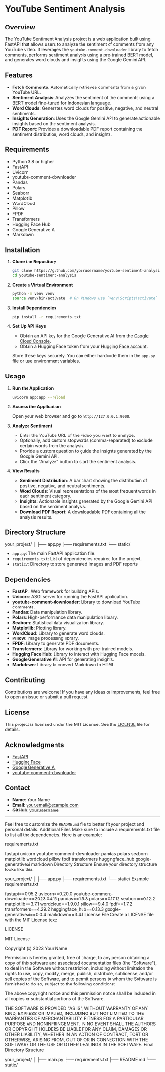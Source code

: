 # YouTube Sentiment Analysis

## Overview

The YouTube Sentiment Analysis project is a web application built using FastAPI that allows users to analyze the sentiment of comments from any YouTube video. It leverages the `youtube-comment-downloader` library to fetch comments, performs sentiment analysis using a pre-trained BERT model, and generates word clouds and insights using the Google Gemini API.

## Features

- **Fetch Comments**: Automatically retrieves comments from a given YouTube URL.
- **Sentiment Analysis**: Analyzes the sentiment of the comments using a BERT model fine-tuned for Indonesian language.
- **Word Clouds**: Generates word clouds for positive, negative, and neutral sentiments.
- **Insights Generation**: Uses the Google Gemini API to generate actionable insights based on the sentiment analysis.
- **PDF Report**: Provides a downloadable PDF report containing the sentiment distribution, word clouds, and insights.

## Requirements

- Python 3.8 or higher
- FastAPI
- Uvicorn
- youtube-comment-downloader
- Pandas
- Polars
- Seaborn
- Matplotlib
- WordCloud
- Pillow
- FPDF
- Transformers
- Hugging Face Hub
- Google Generative AI
- Markdown

## Installation

1. **Clone the Repository**

    ```bash
    git clone https://github.com/yourusername/youtube-sentiment-analysis.git
    cd youtube-sentiment-analysis
    ```

2. **Create a Virtual Environment**

    ```bash
    python -m venv venv
    source venv/bin/activate  # On Windows use `venv\Scripts\activate`
    ```

3. **Install Dependencies**

    ```bash
    pip install -r requirements.txt
    ```

4. **Set Up API Keys**

    - Obtain an API key for the Google Generative AI from the [Google Cloud Console](https://console.cloud.google.com/).
    - Obtain a Hugging Face token from your [Hugging Face account](https://huggingface.co/settings/tokens).

    Store these keys securely. You can either hardcode them in the `app.py` file or use environment variables.

## Usage

1. **Run the Application**

    ```bash
    uvicorn app:app --reload
    ```

2. **Access the Application**

    Open your web browser and go to `http://127.0.0.1:9000`.

3. **Analyze Sentiment**

    - Enter the YouTube URL of the video you want to analyze.
    - Optionally, add custom stopwords (comma-separated) to exclude certain words from the analysis.
    - Provide a custom question to guide the insights generated by the Google Gemini API.
    - Click the "Analyze" button to start the sentiment analysis.

4. **View Results**

    - **Sentiment Distribution**: A bar chart showing the distribution of positive, negative, and neutral sentiments.
    - **Word Clouds**: Visual representations of the most frequent words in each sentiment category.
    - **Insights**: Actionable insights generated by the Google Gemini API based on the sentiment analysis.
    - **Download PDF Report**: A downloadable PDF containing all the analysis results.

## Directory Structure
your_project/
│
├── app.py
├── requirements.txt
└── static/



- `app.py`: The main FastAPI application file.
- `requirements.txt`: List of dependencies required for the project.
- `static/`: Directory to store generated images and PDF reports.

## Dependencies

- **FastAPI**: Web framework for building APIs.
- **Uvicorn**: ASGI server for running the FastAPI application.
- **youtube-comment-downloader**: Library to download YouTube comments.
- **Pandas**: Data manipulation library.
- **Polars**: High-performance data manipulation library.
- **Seaborn**: Statistical data visualization library.
- **Matplotlib**: Plotting library.
- **WordCloud**: Library to generate word clouds.
- **Pillow**: Image processing library.
- **FPDF**: Library to generate PDF documents.
- **Transformers**: Library for working with pre-trained models.
- **Hugging Face Hub**: Library to interact with Hugging Face models.
- **Google Generative AI**: API for generating insights.
- **Markdown**: Library to convert Markdown to HTML.

## Contributing

Contributions are welcome! If you have any ideas or improvements, feel free to open an issue or submit a pull request.

## License

This project is licensed under the MIT License. See the [LICENSE](LICENSE) file for details.

## Acknowledgments

- [FastAPI](https://fastapi.tiangolo.com/)
- [Hugging Face](https://huggingface.co/)
- [Google Generative AI](https://cloud.google.com/generative-ai)
- [youtube-comment-downloader](https://github.com/egbertbouman/youtube-comment-downloader)

## Contact

- **Name**: Your Name
- **Email**: your.email@example.com
- **GitHub**: [yourusername](https://github.com/yourusername)

---

Feel free to customize the `README.md` file to better fit your project and personal details.
Additional Files
Make sure to include a requirements.txt file to list all the dependencies. Here is an example:

requirements.txt

fastapi
uvicorn
youtube-comment-downloader
pandas
polars
seaborn
matplotlib
wordcloud
pillow
fpdf
transformers
huggingface_hub
google-generativeai
markdown
Directory Structure
Ensure your directory structure looks like this:


your_project/
│
├── app.py
├── requirements.txt
└── static/
Example requirements.txt

fastapi==0.95.2
uvicorn==0.20.0
youtube-comment-downloader==2023.04.15
pandas==1.5.3
polars==0.17.12
seaborn==0.12.2
matplotlib==3.7.1
wordcloud==1.9.0.1
pillow==9.4.0
fpdf==1.7.2
transformers==4.29.2
huggingface_hub==0.13.3
google-generativeai==0.0.4
markdown==3.4.1
License File
Create a LICENSE file with the MIT License text:

LICENSE

MIT License

Copyright (c) 2023 Your Name

Permission is hereby granted, free of charge, to any person obtaining a copy
of this software and associated documentation files (the "Software"), to deal
in the Software without restriction, including without limitation the rights
to use, copy, modify, merge, publish, distribute, sublicense, and/or sell
copies of the Software, and to permit persons to whom the Software is
furnished to do so, subject to the following conditions:

The above copyright notice and this permission notice shall be included in all
copies or substantial portions of the Software.

THE SOFTWARE IS PROVIDED "AS IS", WITHOUT WARRANTY OF ANY KIND, EXPRESS OR
IMPLIED, INCLUDING BUT NOT LIMITED TO THE WARRANTIES OF MERCHANTABILITY,
FITNESS FOR A PARTICULAR PURPOSE AND NONINFRINGEMENT. IN NO EVENT SHALL THE
AUTHORS OR COPYRIGHT HOLDERS BE LIABLE FOR ANY CLAIM, DAMAGES OR OTHER
LIABILITY, WHETHER IN AN ACTION OF CONTRACT, TORT OR OTHERWISE, ARISING FROM,
OUT OF OR IN CONNECTION WITH THE SOFTWARE OR THE USE OR OTHER DEALINGS IN THE
SOFTWARE.
Final Directory Structure

your_project/
│
├── main.py
├── requirements.txt
├── README.md
└── static/
